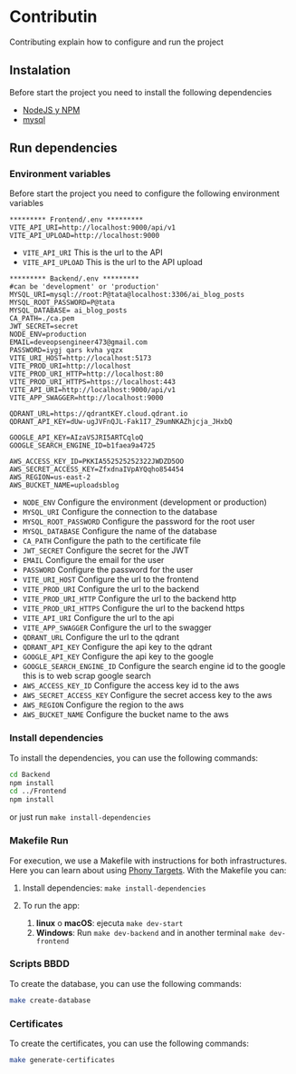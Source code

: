# Contributin

Contributing explain how to configure and run the project

## Instalation 

Before start the project you need to install the following dependencies

* [NodeJS y NPM](https://nodejs.org/)
* [mysql](https://www.mysql.com)
  
## Run dependencies

### Environment variables

Before start the project you need to configure the following environment variables

```.env
********* Frontend/.env *********
VITE_API_URI=http://localhost:9000/api/v1
VITE_API_UPLOAD=http://localhost:9000
```

* `VITE_API_URI` This is the url to the API
* `VITE_API_UPLOAD` This is the url to the API upload

```.env
********* Backend/.env *********
#can be 'development' or 'production'
MYSQL_URI=mysql://root:P@tata@localhost:3306/ai_blog_posts
MYSQL_ROOT_PASSWORD=P@tata
MYSQL_DATABASE= ai_blog_posts
CA_PATH=./ca.pem
JWT_SECRET=secret
NODE_ENV=production
EMAIL=deveopsengineer473@gmail.com
PASSWORD=iygj qars kvha yqzx
VITE_URI_HOST=http://localhost:5173
VITE_PROD_URI=http://localhost
VITE_PROD_URI_HTTP=http://localhost:80
VITE_PROD_URI_HTTPS=https://localhost:443
VITE_API_URI=http://localhost:9000/api/v1
VITE_APP_SWAGGER=http://localhost:9000

QDRANT_URL=https://qdrantKEY.cloud.qdrant.io
QDRANT_API_KEY=dUw-ugJVFnQJL-Fak1I7_Z9umNKAZhjcja_JHxbQ

GOOGLE_API_KEY=AIzaVSJRI5ARTCqloQ
GOOGLE_SEARCH_ENGINE_ID=b1faea9a4725

AWS_ACCESS_KEY_ID=PKKIA552525252322JWDZD5OO
AWS_SECRET_ACCESS_KEY=ZfxdnaIVpAYQqho854454
AWS_REGION=us-east-2
AWS_BUCKET_NAME=uploadsblog
```

* `NODE_ENV` Configure the environment (development or production)
* `MYSQL_URI` Configure the connection to the database
* `MYSQL_ROOT_PASSWORD` Configure the password for the root user
* `MYSQL_DATABASE` Configure the name of the database
* `CA_PATH` Configure the path to the certificate file
* `JWT_SECRET` Configure the secret for the JWT
* `EMAIL` Configure the email for the user
* `PASSWORD` Configure the password for the user
* `VITE_URI_HOST` Configure the url to the frontend
* `VITE_PROD_URI` Configure the url to the backend
* `VITE_PROD_URI_HTTP` Configure the url to the backend http
* `VITE_PROD_URI_HTTPS` Configure the url to the backend https
* `VITE_API_URI` Configure the url to the api
* `VITE_APP_SWAGGER` Configure the url to the swagger
* `QDRANT_URL` Configure the url to the qdrant
* `QDRANT_API_KEY` Configure the api key to the qdrant
* `GOOGLE_API_KEY` Configure the api key to the google
* `GOOGLE_SEARCH_ENGINE_ID` Configure the search engine id to the google this is to web scrap google search
* `AWS_ACCESS_KEY_ID` Configure the access key id to the aws
* `AWS_SECRET_ACCESS_KEY` Configure the secret access key to the aws
* `AWS_REGION` Configure the region to the aws
* `AWS_BUCKET_NAME` Configure the bucket name to the aws


### Install dependencies

To install the dependencies, you can use the following commands:

```bash
cd Backend
npm install
cd ../Frontend
npm install
```

or just run `make install-dependencies`

###  Makefile Run

For execution, we use a Makefile with instructions for both infrastructures. Here you can learn about using  [Phony Targets](https://www.gnu.org/software/make/manual/html_node/Phony-Targets.html). With the Makefile you can:

1. Install dependencies: `make install-dependencies`

2. To run the app:
   1. **linux** o **macOS**: ejecuta `make dev-start`
   2. **Windows**: Run `make dev-backend` and in another terminal `make dev-frontend`


### Scripts BBDD

To create the database, you can use the following commands:

```bash
make create-database
```

### Certificates

To create the certificates, you can use the following commands:

```bash
make generate-certificates
```

